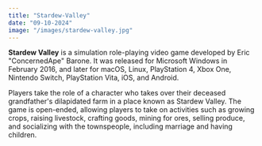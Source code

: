 ```yaml
---
title: "Stardew-Valley"
date: "09-10-2024"
image: "/images/stardew-valley.jpg"
---
```


**Stardew Valley** is a simulation role-playing video game developed by Eric "ConcernedApe" Barone. It was released for Microsoft Windows in February 2016, and later for macOS, Linux, PlayStation 4, Xbox One, Nintendo Switch, PlayStation Vita, iOS, and Android.

Players take the role of a character who takes over their deceased grandfather\'s dilapidated farm in a place known as Stardew Valley. The game is open-ended, allowing players to take on activities such as growing crops, raising livestock, crafting goods, mining for ores, selling produce, and socializing with the townspeople, including marriage and having children.
